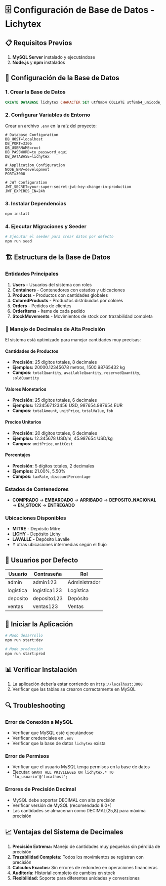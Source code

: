 # 🗄️ Configuración de Base de Datos - Lichytex

## 📋 Requisitos Previos

1. **MySQL Server** instalado y ejecutándose
2. **Node.js** y **npm** instalados

## 🔧 Configuración de la Base de Datos

### 1. Crear la Base de Datos

```sql
CREATE DATABASE lichytex CHARACTER SET utf8mb4 COLLATE utf8mb4_unicode_ci;
```

### 2. Configurar Variables de Entorno

Crear un archivo `.env` en la raíz del proyecto:

```env
# Database Configuration
DB_HOST=localhost
DB_PORT=3306
DB_USERNAME=root
DB_PASSWORD=tu_password_aqui
DB_DATABASE=lichytex

# Application Configuration
NODE_ENV=development
PORT=3000

# JWT Configuration
JWT_SECRET=your-super-secret-jwt-key-change-in-production
JWT_EXPIRES_IN=24h
```

### 3. Instalar Dependencias

```bash
npm install
```

### 4. Ejecutar Migraciones y Seeder

```bash
# Ejecutar el seeder para crear datos por defecto
npm run seed
```

## 🏗️ Estructura de la Base de Datos

### Entidades Principales

1. **Users** - Usuarios del sistema con roles
2. **Containers** - Contenedores con estados y ubicaciones
3. **Products** - Productos con cantidades globales
4. **ColoredProducts** - Productos distribuidos por colores
5. **Orders** - Pedidos de clientes
6. **OrderItems** - Items de cada pedido
7. **StockMovements** - Movimientos de stock con trazabilidad completa

### 🎯 Manejo de Decimales de Alta Precisión

El sistema está optimizado para manejar cantidades muy precisas:

#### **Cantidades de Productos**
- **Precisión:** 25 dígitos totales, 8 decimales
- **Ejemplos:** 20000.12345678 metros, 1500.98765432 kg
- **Campos:** `totalQuantity`, `availableQuantity`, `reservedQuantity`, `soldQuantity`

#### **Valores Monetarios**
- **Precisión:** 25 dígitos totales, 6 decimales
- **Ejemplos:** 1234567.123456 USD, 987654.987654 EUR
- **Campos:** `totalAmount`, `unitPrice`, `totalValue`, `fob`

#### **Precios Unitarios**
- **Precisión:** 20 dígitos totales, 6 decimales
- **Ejemplos:** 12.345678 USD/m, 45.987654 USD/kg
- **Campos:** `unitPrice`, `unitCost`

#### **Porcentajes**
- **Precisión:** 5 dígitos totales, 2 decimales
- **Ejemplos:** 21.00%, 5.50%
- **Campos:** `taxRate`, `discountPercentage`

### Estados de Contenedores

- **COMPRADO** → **EMBARCADO** → **ARRIBADO** → **DEPOSITO_NACIONAL** → **EN_STOCK** → **ENTREGADO**

### Ubicaciones Disponibles

- **MITRE** - Depósito Mitre
- **LICHY** - Depósito Lichy
- **LAVALLE** - Depósito Lavalle
- Y otras ubicaciones intermedias según el flujo

## 👥 Usuarios por Defecto

| Usuario | Contraseña | Rol |
|---------|------------|-----|
| admin | admin123 | Administrador |
| logistica | logistica123 | Logística |
| deposito | deposito123 | Depósito |
| ventas | ventas123 | Ventas |

## 🚀 Iniciar la Aplicación

```bash
# Modo desarrollo
npm run start:dev

# Modo producción
npm run start:prod
```

## 📊 Verificar Instalación

1. La aplicación debería estar corriendo en `http://localhost:3000`
2. Verificar que las tablas se crearon correctamente en MySQL

## 🔍 Troubleshooting

### Error de Conexión a MySQL
- Verificar que MySQL esté ejecutándose
- Verificar credenciales en `.env`
- Verificar que la base de datos `lichytex` exista

### Error de Permisos
- Verificar que el usuario MySQL tenga permisos en la base de datos
- Ejecutar: `GRANT ALL PRIVILEGES ON lichytex.* TO 'tu_usuario'@'localhost';`

### Errores de Precisión Decimal
- MySQL debe soportar DECIMAL con alta precisión
- Verificar versión de MySQL (recomendado 8.0+)
- Las cantidades se almacenan como DECIMAL(25,8) para máxima precisión

## 📈 Ventajas del Sistema de Decimales

1. **Precisión Extrema:** Manejo de cantidades muy pequeñas sin pérdida de precisión
2. **Trazabilidad Completa:** Todos los movimientos se registran con precisión
3. **Cálculos Exactos:** Sin errores de redondeo en operaciones financieras
4. **Auditoría:** Historial completo de cambios en stock
5. **Flexibilidad:** Soporte para diferentes unidades y conversiones 